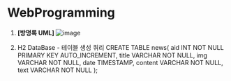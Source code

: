 # WebProgramming

1. <strong>[방명록 UML]</strong>
![image](https://github.com/Jewoos-lab/WebProgramming/assets/86662870/541bd88d-9a23-4e8c-b866-dc3b871bb50b)


2. H2 DataBase - 테이블 생성 쿼리
CREATE TABLE news(
   aid INT NOT NULL PRIMARY KEY AUTO_INCREMENT,
   title VARCHAR NOT NULL,
   img VARCHAR NOT NULL,
   date TIMESTAMP,
   content VARCHAR NOT NULL,
   text VARCHAR NOT NULL
);
